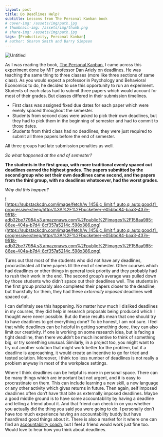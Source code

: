 ```yaml
---
layout: post
title: Do Deadlines Help?
subtitle: Lessons from The Personal Kanban book
# cover-img: /assets/img/path.jpg
# thumbnail-img: /assets/img/thumb.png
# share-img: /assets/img/path.jpg
tags: [Productivity, Personal Kanban]
# author: Sharon Smith and Barry Simpson
---
```


<!-- # Do deadlines work

Published: No
Stage: Published
Tags: How to be more intentional?, How to do your job well -->

![Untitled](Do%20deadlines%20work%204de9280eada749d38829f49fe9fef584/Untitled.png)

As I was reading the book, [The Personal Kanban](https://www.amazon.com/Personal-Kanban-Mapping-Work-Navigating/dp/1453802266/ref=sr_1_1_sspa?crid=37KR344XCNWL9&keywords=personal+kanban&qid=1648253451&s=books&sprefix=personal+kanban%2Cstripbooks%2C120&sr=1-1-spons&psc=1&spLa=ZW5jcnlwdGVkUXVhbGlmaWVyPUFGNjI4OVE0S1gwVUQmZW5jcnlwdGVkSWQ9QTAwNzkyMDk5RURSOTVORldWTzEmZW5jcnlwdGVkQWRJZD1BMDk2MzUyN0RaSTQ3QVNTRUhKNyZ3aWRnZXROYW1lPXNwX2F0ZiZhY3Rpb249Y2xpY2tSZWRpcmVjdCZkb05vdExvZ0NsaWNrPXRydWU=), I came across this experiment done by MIT professor Dan Ariely on deadlines. He was teaching the same thing to three classes (more like three sections of same class). As you would expect a professor in Psychology and Behavioral Economics to do, he decided to use this opportunity to run an experiment. Students of each class had to submit three papers which would account for most of their grades. But classes differed in their submission timelines.

- First class was assigned fixed due dates for each paper which were evenly spaced throughout the semester.
- Students from second class were asked to pick their own deadlines, but they had to pick them in the beginning of semester and had to commit to those dates.
- Students from third class had no deadlines, they were just required to submit all three papers before the end of semester.

All three groups had late submission penalties as well.

_So what happened at the end of semester?_

**The students in the first group, with more traditional evenly spaced out deadlines earned the highest grades.** **The papers submitted by the second group who set their own deadlines came second, and the papers from the third group, with no deadlines whatsoever, had the worst grades.**

_Why did this happen?_

![https://substackcdn.com/image/fetch/w_1456,c_limit,f_auto,q_auto:good,fl_progressive:steep/https%3A%2F%2Fbucketeer-e05bbc84-baa3-437e-9518-adb32be77984.s3.amazonaws.com%2Fpublic%2Fimages%2F158aa985-86ee-404a-b7d4-8cf357a5214c_598x386.png](https://substackcdn.com/image/fetch/w_1456,c_limit,f_auto,q_auto:good,fl_progressive:steep/https%3A%2F%2Fbucketeer-e05bbc84-baa3-437e-9518-adb32be77984.s3.amazonaws.com%2Fpublic%2Fimages%2F158aa985-86ee-404a-b7d4-8cf357a5214c_598x386.png)

Turns out that most of the students who did not have any deadlines, procrastinated all three papers till the end of semester. Other courses which had deadlines or other things in general took priority and they probably had to rush their work in the end. The second group’s average was pulled down by those students who didn’t space out their deadlines well. The students in the first group probably also completed their papers closer to the deadline, but thankfully for them, they had these *externally imposed* deadlines well spaced out.

I can definitely see this happening. No matter how much I disliked deadlines in my courses, they did help in research proposals being produced which I thought were never possible. But do these results mean that one should try to have deadlines to get everything done? To be honest, I am not sure. I feel that while deadlines can be helpful in getting something done, they can also limit our creativity. If one is working on some research idea, but is facing a tight deadline, then there wouldn’t be much incentive to think of something big, or try something unusual. Similarly, in a project too, you might want to try out another solution that might work better for the problem, but if a deadline is approaching, it would create an incentive to go for tried and tested solution. Moreover, I think too less number of deadlines is not really a problem anyway in most of the workplace settings.

Where I think deadlines can be helpful is more in personal space. There can be many things which are important but not urgent, and it is easy to procrastinate on them. This can include learning a new skill, a new language or any other activity which gives returns in future. Then again, self imposed deadlines often don’t have that bite as externally imposed deadlines. Maybe a good middle ground is to have some accountability by having a deadline and telling a friend about it. And that friend can check in on you whether you actually did the thing you said you were going to do. I personally don’t have too much experience having an accountability buddy but have heard/read good things about it. There is also a market for it where one can find an [accountability coach](https://www.commitaction.com/?gclid=Cj0KCQjwl7qSBhD-ARIsACvV1X2ibktLJXdwCAZ_0MW3FmHxT7H47QLJ5df2HyLpaWiG5mXpcq3keHgaAht7EALw_wcB), but I feel a friend would work just fine too. Would love to hear how you think about deadlines.

<!-- ### Bookmarks of the week:

**Movie:** Absolutely loved watching [RRR](https://youtu.be/f_vbAtFSEc0) movie. The acting, story, songs, presentation, everything was great. If you don’t mind the fact that most of action scenes are far from being realistic, you would like it too. I have become a fan of actors Ram Charan and Jr. NTR and am eager to watch the movie again!

**Song:** I tend to connect to a movie’s songs more after watching a movie. So, I have been listening to RRR songs on repeat. [Sholay’s](https://www.youtube.com/watch?v=r1Q5c61vhag) video has very good vibes, [Naacho naacho](https://www.youtube.com/watch?v=VCQvgWKRMLU) can get you dancing, and I love [Dosti](https://www.youtube.com/watch?v=_XSrkAJ_V8g) and [Janani](https://www.youtube.com/watch?v=WEBvHPvf0hM) too!

**Tweet:**

[Orange Book 🍊📖 @orangebook_Everyone loves you when you are happy.

The challenge is to be kind when someone is going through a difficult period.4:00 PM ∙ Feb 7, 20211,153Likes115Retweets](https://twitter.com/orangebook_/status/1358445435908624384)

![https://substackcdn.com/image/twitter_name/w_96/orangebook_.jpg](https://substackcdn.com/image/twitter_name/w_96/orangebook_.jpg)

Until next time,

Sagar -->
